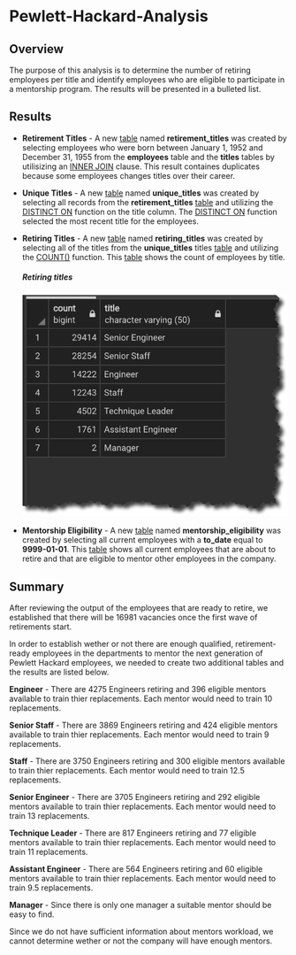 # Pewlett-Hackard-Analysis

## Overview
The purpose of this analysis is to determine the number of retiring employees per title and identify employees who are eligible to participate in a mentorship program. The results will be presented in a bulleted list.

## Results

* **Retirement Titles** - A new [table](https://w3resource.com/PostgreSQL/create-table.php) named **retirement_titles** was created by selecting employees who were born between January 1, 1952 and December 31, 1955 from the **employees** table and the **titles** tables by utilisizing an [INNER JOIN](https://www.w3resource.com/PostgreSQL/postgresql-inner-join.php) clause.  This result containes duplicates because some employees changes titles over their career.

* **Unique Titles** - A new [table](https://w3resource.com/PostgreSQL/create-table.php) named **unique_titles** was created by selecting all records from the **retirement_titles** [table](https://w3resource.com/PostgreSQL/create-table.php) and utilizing the [DISTINCT ON](https://www.geekytidbits.com/postgres-distinct-on/)  function on the title column.  The [DISTINCT ON](https://www.geekytidbits.com/postgres-distinct-on/) function selected the most recent title for the employees.

* **Retiring Titles** - A new [table](https://w3resource.com/PostgreSQL/create-table.php) named **retiring_titles** was created by selecting all of the titles from the **unique_titles** titles [table](https://w3resource.com/PostgreSQL/create-table.php) and utilizing the [COUNT()](https://w3resource.com/PostgreSQL/postgresql-count-function.php) function.  This [table](https://w3resource.com/PostgreSQL/create-table.php) shows the count of employees by title.

  ##### Retiring titles
  ![image_name](https://github.com/jh2010/Pewlett-Hackard-Analysis/blob/master/images/retiring_employees_title_count.png)

* **Mentorship Eligibility** - A new [table](https://w3resource.com/PostgreSQL/create-table.php) named **mentorship_eligibility** was created by selecting all current employees with a **to_date** equal to **9999-01-01**.  This [table](https://w3resource.com/PostgreSQL/create-table.php) shows all current employees that are about to retire and that are eligible to mentor other employees in the company.


## Summary
After reviewing the output of the employees that are ready to retire, we established that there will be 16981 vacancies once the first wave of retirements start.

In order to establish wether or not there are enough qualified, retirement-ready employees in the departments to mentor the next generation of Pewlett Hackard employees, we needed to create two additional tables and the results are listed below.

**Engineer** - There are 4275 Engineers retiring and 396 eligible mentors available to train thier replacements.  Each mentor would need to train 10 replacements.

**Senior Staff** - There are 3869 Engineers retiring and 424 eligible mentors available to train thier replacements.  Each mentor would need to train 9 replacements.

**Staff** - There are 3750 Engineers retiring and 300 eligible mentors available to train thier replacements.  Each mentor would need to train 12.5 replacements.

**Senior Engineer** - There are 3705 Engineers retiring and 292 eligible mentors available to train thier replacements.  Each mentor would need to train 13 replacements.

**Technique Leader** - There are 817 Engineers retiring and 77 eligible mentors available to train thier replacements.  Each mentor would need to train 11 replacements.

**Assistant Engineer** - There are 564 Engineers retiring and 60 eligible mentors available to train thier replacements.  Each mentor would need to train 9.5 replacements.

**Manager** - Since there is only one manager a suitable mentor should be easy to find.

Since we do not have sufficient information about mentors workload, we cannot determine wether or not the company will have enough mentors.
